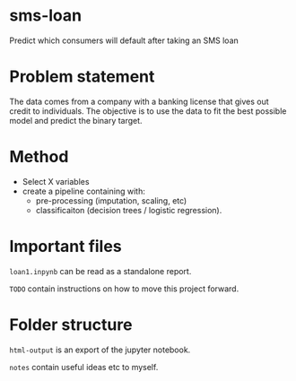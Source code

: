 # sms-loan

Predict which consumers will default after taking an SMS loan

# Problem statement

The data comes from a company with a banking license that gives out credit to individuals. The objective is to use the data to fit the best possible model and predict the binary target.

# Method

* Select X variables
* create a pipeline containing with:
  * pre-processing (imputation, scaling, etc)
  * classificaiton (decision trees / logistic regression).

# Important files

`loan1.inpynb` can be read as a standalone report.

`TODO` contain instructions on how to move this project forward.

# Folder structure 

`html-output` is an export of the jupyter notebook.

`notes` contain useful ideas etc to myself.
